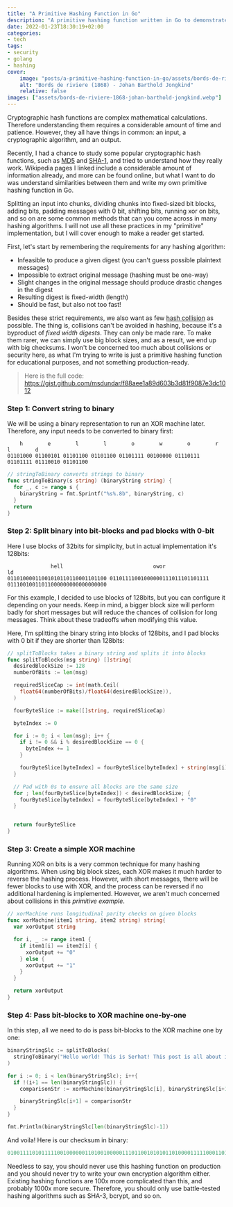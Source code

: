 ```yaml
---
title: "A Primitive Hashing Function in Go"
description: "A primitive hashing function written in Go to demonstrate concepts such as an XOR machine."
date: 2022-01-23T18:30:19+02:00
categories:
- tech
tags:
- security
- golang
- hashing
cover:
    image: "posts/a-primitive-hashing-function-in-go/assets/bords-de-riviere-1868-johan-barthold-jongkind.webp"
    alt: "Bords de riviere (1868) - Johan Barthold Jongkind"
    relative: false
images: ["assets/bords-de-riviere-1868-johan-barthold-jongkind.webp"]
---
```


Cryptographic hash functions are complex mathematical calculations. Therefore understanding them requires a considerable
amount of time and patience. However, they all have things in common: an input, a cryptographic algorithm, and an output.

Recently, I had a chance to study some popular cryptographic hash functions, such as
[MD5](https://en.wikipedia.org/wiki/MD5) and [SHA-1](https://en.wikipedia.org/wiki/SHA-1), and tried to understand how
they really work. Wikipedia pages I linked include a considerable amount of information already, and more can be found
online, but what I want to do was understand similarities between them and write my own primitive hashing
function in Go.

Splitting an input into chunks, dividing chunks into fixed-sized bit blocks, adding bits, padding messages with 0 bit,
shifting bits, running xor on bits, and so on are some common methods that can you come across in many hashing
algorithms. I will not use all these practices in my "primitive" implementation, but I will cover enough to make a
reader get started.

First, let's start by remembering the requirements for any hashing algorithm:
  - Infeasible to produce a given digest (you can't guess possible plaintext messages)
  - Impossible to extract original message (hashing must be one-way)
  - Slight changes in the original message should produce drastic changes in the digest
  - Resulting digest is fixed-width (length)
  - Should be fast, but also not too fast!

Besides these strict requirements, we also want as few [hash collision](https://en.wikipedia.org/wiki/Hash_collision) as
possible. The thing is, collisions can't be avoided in hashing, because it's a byproduct of _fixed width digests_. They
can only be made rare. To make them rarer, we can simply use big block sizes, and as a result, we end up with
big checksums. I won't be concerned too much about collisions or security here, as what I'm trying to write is just a
primitive hashing function for educational purposes, and not something production-ready.

> Here is the full code: https://gist.github.com/msdundar/f88aee1a89d603b3d81f9087e3dc1012

### Step 1: Convert string to binary

We will be using a binary representation to run an XOR machine later. Therefore, any input needs to be converted to
binary first:

```
    h        e        l        l        o        w        o        r       l        d
01101000 01100101 01101100 01101100 01101111 00100000 01110111 01101111 01110010 01101100
```

```go
// stringToBinary converts strings to binary
func stringToBinary(s string) (binaryString string) {
  for _, c := range s {
    binaryString = fmt.Sprintf("%s%.8b", binaryString, c)
  }
  return 
}
```

### Step 2: Split binary into bit-blocks and pad blocks with 0-bit

Here I use blocks of 32bits for simplicity, but in actual implementation it's 128bits:

```
              hell                             owor                             ld
01101000011001010110110001101100 01101111001000000111011101101111 01110010011011000000000000000000
```

For this example, I decided to use blocks of 128bits, but you can configure it depending on your needs. Keep in mind,
a bigger block size will perform badly for short messages but will reduce the chances of collision for long messages.
Think about these tradeoffs when modifying this value.

Here, I'm splitting the binary string into blocks of 128bits, and I pad blocks with 0 bit if they are shorter than
128bits:

```go
// splitToBlocks takes a binary string and splits it into blocks
func splitToBlocks(msg string) []string{
  desiredBlockSize := 128
  numberOfBits := len(msg)

  requiredSliceCap := int(math.Ceil(
    float64(numberOfBits)/float64(desiredBlockSize)),
  )

  fourByteSlice := make([]string, requiredSliceCap)

  byteIndex := 0

  for i := 0; i < len(msg); i++ {
    if i != 0 && i % desiredBlockSize == 0 {
      byteIndex += 1
    }

    fourByteSlice[byteIndex] = fourByteSlice[byteIndex] + string(msg[i])
  }

  // Pad with 0s to ensure all blocks are the same size
  for ; len(fourByteSlice[byteIndex]) < desiredBlockSize; {
    fourByteSlice[byteIndex] = fourByteSlice[byteIndex] + "0"
  }


  return fourByteSlice
}
```

### Step 3: Create a simple XOR machine

Running XOR on bits is a very common technique for many hashing algorithms. When using big block sizes, each XOR
makes it much harder to reverse the hashing process. However, with short messages, there will be fewer blocks to use
with XOR, and the process can be reversed if no additional hardening is implemented. However, we aren't much concerned
about collisions in this _primitive example_.

```go
// xorMachine runs longitudinal parity checks on given blocks
func xorMachine(item1 string, item2 string) string{
  var xorOutput string

  for i, _ := range item1 {
    if item1[i] == item2[i] {
      xorOutput += "0"
    } else {
      xorOutput += "1"
    }
  }

  return xorOutput
}
```

### Step 4: Pass bit-blocks to XOR machine one-by-one

In this step, all we need to do is pass bit-blocks to the XOR machine one by one:

```go
binaryStringSlc := splitToBlocks(
  stringToBinary("Hello world! This is Serhat! This post is all about implementing a primitive hashing function in Go."),
)

for i := 0; i < len(binaryStringSlc); i++{
  if !(i+1 == len(binaryStringSlc)) {
    comparisonStr := xorMachine(binaryStringSlc[i], binaryStringSlc[i+1])

    binaryStringSlc[i+1] = comparisonStr
  }
}

fmt.Println(binaryStringSlc[len(binaryStringSlc)-1])
```

And voila! Here is our checksum in binary:

```go
01001111010111110010000001101001000001110110010101011010000111110001101101011101000010110000100001010110000000010000011100011000
```

Needless to say, you should never use this hashing function on production and you should never try to write your own
encryption algorithm either. Existing hashing functions are 100x more complicated than this, and probably 1000x more
secure. Therefore, you should only use battle-tested hashing algorithms such as SHA-3, bcrypt, and so on.
